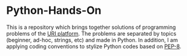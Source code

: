 # Python-Hands-On

This is a repository which brings together solutions of programming problems of the 
[URI platform](https://www.urionlinejudge.com.br/judge/en/categories). The problems are 
separated by topics (beginner, ad-hoc, strings, etc) and made in Python. In addition, 
I am applying coding conventions to stylize Python codes based on [PEP-8](https://www.python.org/dev/peps/pep-0008/). 
